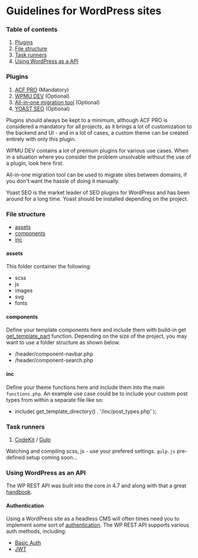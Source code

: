 # Guidelines for WordPress sites


### Table of contents
1. [Plugins](#plugins)
2. [File structure](#file-structure)
3. [Task runners](#task-runners)
4. [Using WordPress as a API](#using-wordpress-as-a-api)





### Plugins
1. [ACF PRO](https://www.advancedcustomfields.com) (Mandatory)
2. [WPMU DEV](https://premium.wpmudev.org/) (Optional)
3. [All-in-one migration tool](https://da.wordpress.org/plugins/all-in-one-wp-migration) (Optional)
4. [YOAST SEO](https://da.wordpress.org/plugins/wordpress-seo/) (Optional)

Plugins should always be kept to a minimum, although ACF PRO is considered a mandatory for all projects, as it brings a lot of customization to the backend and UI - and in a lot of cases, a custom theme can be created entirely with only this plugin.

WPMU DEV contains a lot of premium plugins for various use cases. When in a situation where you consider the problem unsolvable without the use of a plugin, look here first.

All-in-one migration tool can be used to migrate sites between domains, if you don't want the hassle of doing it manually.

Yoast SEO is the market leader of SEO plugins for WordPress and has been around for a long time. Yoast should be installed depending on the project.





### File structure
- [assets](#assets)
- [components](#components)
- [inc](#inc)


#### assets
This folder container the following:
- scss
- js
- images
- svg
- fonts

#### components
Define your template components here and include them with build-in get [get_template_part](https://developer.wordpress.org/reference/functions/get_template_part/) function.
Depending on the size of the project, you may want to use a folder structure as shown below.

- /header/component-navbar.php
- /header/component-search.php

#### inc
Define your theme functions here and include them into the main `functions.php`. An example use case could be to include your custom post types from within a separate file like so:

- include( get_template_directory() . '/inc/post_types.php' );





### Task runners
1. [CodeKit](https://codekitapp.com/) / [Gulp](https://gulpjs.com/)

Watching and compiling scss, js - use your prefered settings.
`gulp.js` pre-defined setup coming soon...





### Using WordPress as an API
The WP REST API was built into the core in 4.7 and along with that a great [handbook](https://developer.wordpress.org/rest-api/).

#### Authentication
Using a WordPress site as a headless CMS will often times need you to implement some sort of [authentication](https://developer.wordpress.org/rest-api/using-the-rest-api/authentication/). The WP REST API supports various auth methods, including:
- [Basic Auth](https://github.com/WP-API/Basic-Auth)
- [JWT](https://da.wordpress.org/plugins/jwt-authentication-for-wp-rest-api/)
